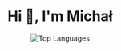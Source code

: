 <h1 align="center">Hi 👋, I'm Michał</h1>

<div align="center">
  <img src="https://github-readme-stats-blond-nine-78.vercel.app/api/top-langs/?username=MParchan&layout=compact" alt="Top Languages">
</div>
